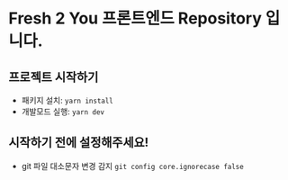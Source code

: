 # Fresh 2 You 프론트엔드 Repository 입니다.

## 프로젝트 시작하기

- 패키지 설치: `yarn install`
- 개발모드 실행: `yarn dev`

## 시작하기 전에 설정해주세요!

- git 파일 대소문자 변경 감지
  `git config core.ignorecase false`
